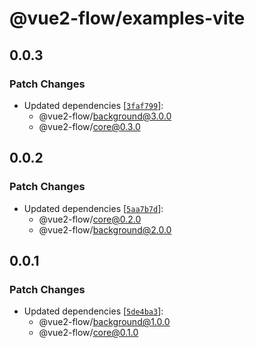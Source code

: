 # @vue2-flow/examples-vite

## 0.0.3

### Patch Changes

- Updated dependencies [[`3faf799`](https://github.com/jonadeline/vue2-flow/commit/3faf799462316f048d15ecfe91cb1250c80affcf)]:
  - @vue2-flow/background@3.0.0
  - @vue2-flow/core@0.3.0

## 0.0.2

### Patch Changes

- Updated dependencies [[`5aa7b7d`](https://github.com/jonadeline/vue2-flow/commit/5aa7b7de77547a709f9c11cc75108c0100fa2d1f)]:
  - @vue2-flow/core@0.2.0
  - @vue2-flow/background@2.0.0

## 0.0.1

### Patch Changes

- Updated dependencies [[`5de4ba3`](https://github.com/jonadeline/vue2-flow/commit/5de4ba3d68f5e16b46aa5dba4fc84d4568f47cea)]:
  - @vue2-flow/background@1.0.0
  - @vue2-flow/core@0.1.0
